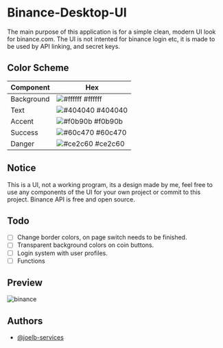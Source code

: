 # Binance-Desktop-UI

The main purpose of this application is for a simple clean, modern UI look for binance.com. The UI is not intented for binance login etc, it is made to be used by API linking, and secret keys.

## Color Scheme

| Component             | Hex                                                                |
| ----------------- | ------------------------------------------------------------------ |
| Background | ![#ffffff](https://via.placeholder.com/10/ffffff?text=+) #ffffff |
| Text | ![#404040](https://via.placeholder.com/10/404040?text=+) #404040 |
| Accent | ![#f0b90b](https://via.placeholder.com/10/f0b90b?text=+) #f0b90b |
| Success | ![#60c470](https://via.placeholder.com/10/60c470?text=+) #60c470 |
| Danger | ![#ce2c60](https://via.placeholder.com/10/ce2c60?text=+) #ce2c60 |

## Notice
This is a UI, not a working program, its a design made by me, feel free to use any components of the UI for your own project or commit to this project. Binance API is free and open source.

## Todo
- [ ] Change border colors, on page switch needs to be finished.
- [ ] Transparent background colors on coin buttons.
- [ ] Login system with user profiles.
- [ ] Functions

## Preview
![binance](https://github.com/joelb-services/Binance-Desktop-UI/assets/144958989/f0460486-6b3c-4226-b7b9-b876b63860b7)


## Authors

- [@joelb-services](https://github.com/joelb-services)
